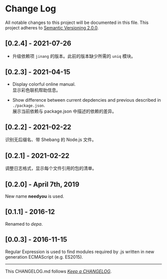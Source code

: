 #   Change Log

All notable changes to this project will be documented in this file. This project adheres to [Semantic Versioning 2.0.0](http://semver.org/).

##	[0.2.4] - 2021-07-26

*	升级依赖项 `jinang` 的版本。此前的版本缺少所需的 `uniq` 模块。

##	[0.2.3] - 2021-04-15

*	Display colorful online manual.  
	显示彩色联机帮助信息。

*	Show difference between current depdencies and previous described in `./package.json`.  
	展示当前依赖与 package.json 中描述的依赖的差异。 

##	[0.2.2] - 2021-02-22

识别无后缀名、带 Shebang 的 Node.js 文件。

##	[0.2.1] - 2021-02-22

调整日志格式，显示每个文件引用的包的清单。

##  [0.2.0] - April 7th, 2019

New name __needyou__ is used.

##	[0.1.1] - 2016-12

Renamed to *depa*.

##  [0.0.3] - 2016-11-15

Regular Expression is used to find modules required by .js written in new generation ECMAScript (e.g. ES2015).

---
This CHANGELOG.md follows [*Keep a CHANGELOG*](http://keepachangelog.com/).
